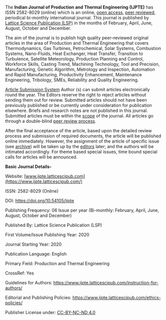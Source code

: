 The **Indian Journal of Production and Thermal Engineering (IJPTE)** has ISSN 2582-8029 (online) which is an online, [open access](https://www.ijpte.latticescipub.com/open-access-license/), [peer reviewed,](https://www.ijpte.latticescipub.com/peer-review-policy/) periodical bi-monthly international journal. This journal is published by [Lattice Science Publication (LSP)](https://www.latticescipub.com/journals/) in the months of February, April, June, August, October and December.

The aim of the journal is to publish high quality peer–reviewed original articles in the area of Production and Thermal Engineering that covers Thermodynamics, Gas Turbines, Petrochemical, Solar Systems, Combustion Systems, Nano-Fluids, Heat Exchanger, Heat Transfer, Transition to Turbulence, Satellite Meteorology, Production Planning and Control, Workforce Skills, Casting Trend, Machining Technology, Tool and Precision, Manufacturing, Genetic Algorithm, Metrology and Inspection, Automation and Rapid Manufacturing, Productivity Enhancement, Maintenance Engineering, Tribology, SMEs, Reliability and Quality Engineering.

[Article Submission System](https://www.ijpte.latticescipub.com/article-submission-system/) 
Author (s) can submit articles electronically round the year. The Editors reserve the right to reject articles without sending them out for review. Submitted articles should not have been previously published or be currently under consideration for publication elsewhere. Briefs and research notes are not published in this journal. Submitted articles must be within the [scope](https://www.ijpte.latticescipub.com/aims-and-scope/) of the journal. All articles go through a double-blind [peer review process](https://www.ijpte.latticescipub.com/peer-review-policy/). 

After the final acceptance of the article, based upon the detailed review process and submission of required documents, the article will be published online immediately. However, the assignment of the article of specific issue (see [archive](https://www.ijpte.latticescipub.com/archive/)) will be taken up by the [editors](https://www.ijpte.latticescipub.com/editorial-board/) later; and the authors will be intimated accordingly. For theme based special issues, time bound special calls for articles will be announced.


**Basic Journal Details-**

Website: [www.ijpte.latticescipub.com](https://www.ijpte.latticescipub.com/)

ISSN: 2582-8029 (Online)

DOI: https://doi.org/10.54105/ijpte

Publishing Frequency: 06 Issue per year (Bi-monthly: February, April, June, August, October and December)

Published By: Lattice Science Publication (LSP)

First Volume/Issue Publishing Year: 2020

Journal Starting Year: 2020

Publication Language: English

Primary Field: Production and Thermal Engineering

CrossRef: Yes

Guidelines for Authors: https://www.ijpte.latticescipub.com/instruction-for-authors/

Editorial and Publishing Policies: https://www.ijpte.latticescipub.com/ethics-policies/

Publisher License under: [CC-BY-NC-ND 4.0](https://creativecommons.org/licenses/by-nc-nd/4.0/)
